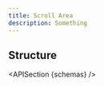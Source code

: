 ```yaml
---
title: Scroll Area
description: Something
---
```


<script>
	import { APISection, ComponentPreview, ScrollAreaDemo } from '@/components'
	export let schemas;
</script>

<ComponentPreview name="scroll-area-demo" comp="Scroll Area">

<ScrollAreaDemo slot="preview" />

</ComponentPreview>

## Structure

<APISection {schemas} />
